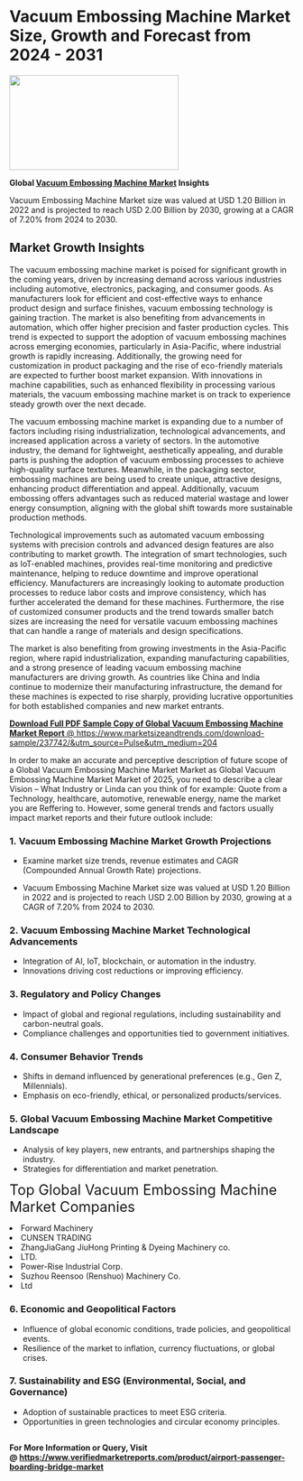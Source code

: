 <H1>Vacuum Embossing Machine Market Size, Growth and Forecast from 2024 - 2031</H1><img class="aligncenter size-medium wp-image-584254" src="https://thirdeyenews.in/wp-content/uploads/2024/09/Global-Market-Research-300x168.jpeg" alt="" width="300" height="168" /><p><strong>Global&nbsp;<a href="https://www.marketsizeandtrends.com/download-sample/237742/&amp;utm_source=Pulse&amp;utm_medium=204">Vacuum Embossing Machine Market</a> Insights</strong></p><p>Vacuum Embossing Machine Market size was valued at USD 1.20 Billion in 2022 and is projected to reach USD 2.00 Billion by 2030, growing at a CAGR of 7.20% from 2024 to 2030.</p><p><h2>Market Growth Insights</h2> <p>The vacuum embossing machine market is poised for significant growth in the coming years, driven by increasing demand across various industries including automotive, electronics, packaging, and consumer goods. As manufacturers look for efficient and cost-effective ways to enhance product design and surface finishes, vacuum embossing technology is gaining traction. The market is also benefiting from advancements in automation, which offer higher precision and faster production cycles. This trend is expected to support the adoption of vacuum embossing machines across emerging economies, particularly in Asia-Pacific, where industrial growth is rapidly increasing. Additionally, the growing need for customization in product packaging and the rise of eco-friendly materials are expected to further boost market expansion. With innovations in machine capabilities, such as enhanced flexibility in processing various materials, the vacuum embossing machine market is on track to experience steady growth over the next decade.</p> <p><a href="#"></a></p> <p>The vacuum embossing machine market is expanding due to a number of factors including rising industrialization, technological advancements, and increased application across a variety of sectors. In the automotive industry, the demand for lightweight, aesthetically appealing, and durable parts is pushing the adoption of vacuum embossing processes to achieve high-quality surface textures. Meanwhile, in the packaging sector, embossing machines are being used to create unique, attractive designs, enhancing product differentiation and appeal. Additionally, vacuum embossing offers advantages such as reduced material wastage and lower energy consumption, aligning with the global shift towards more sustainable production methods.</p> <p>Technological improvements such as automated vacuum embossing systems with precision controls and advanced design features are also contributing to market growth. The integration of smart technologies, such as IoT-enabled machines, provides real-time monitoring and predictive maintenance, helping to reduce downtime and improve operational efficiency. Manufacturers are increasingly looking to automate production processes to reduce labor costs and improve consistency, which has further accelerated the demand for these machines. Furthermore, the rise of customized consumer products and the trend towards smaller batch sizes are increasing the need for versatile vacuum embossing machines that can handle a range of materials and design specifications.</p> <p>The market is also benefiting from growing investments in the Asia-Pacific region, where rapid industrialization, expanding manufacturing capabilities, and a strong presence of leading vacuum embossing machine manufacturers are driving growth. As countries like China and India continue to modernize their manufacturing infrastructure, the demand for these machines is expected to rise sharply, providing lucrative opportunities for both established companies and new market entrants.</p> <p><a href="#"></p><p><span class=""><strong>Download Full PDF Sample Copy of Global Vacuum Embossing Machine Market Report</strong> @ <a href="https://www.marketsizeandtrends.com/download-sample/237742/&amp;utm_source=Pulse&amp;utm_medium=204" target="_blank">https://www.marketsizeandtrends.com/download-sample/237742/&amp;utm_source=Pulse&amp;utm_medium=204</a></span></p><p>In order to make an accurate and perceptive description of future scope of a Global&nbsp;Vacuum Embossing Machine Market Market as Global&nbsp;Vacuum Embossing Machine Market Market of 2025, you need to describe a clear Vision &ndash; What Industry or Linda can you think of for example: Quote from a Technology, healthcare, automotive, renewable energy, name the market you are Reffering to. However, some general trends and factors usually impact market reports and their future outlook include:</p><h3>1.&nbsp;<strong>Vacuum Embossing Machine Market Growth Projections</strong></h3><ul><li>Examine market size trends, revenue estimates and CAGR (Compounded Annual Growth Rate) projections.</li><li><p>Vacuum Embossing Machine Market size was valued at USD 1.20 Billion in 2022 and is projected to reach USD 2.00 Billion by 2030, growing at a CAGR of 7.20% from 2024 to 2030.</p></li></ul><h3>2.&nbsp;<strong>Vacuum Embossing Machine Market Technological Advancements</strong></h3><ul><li>Integration of AI, IoT, blockchain, or automation in the industry.</li><li>Innovations driving cost reductions or improving efficiency.</li></ul><h3>3.&nbsp;<strong>Regulatory and Policy Changes</strong></h3><ul><li>Impact of global and regional regulations, including sustainability and carbon-neutral goals.</li><li>Compliance challenges and opportunities tied to government initiatives.</li></ul><h3>4.&nbsp;<strong>Consumer Behavior Trends</strong></h3><ul><li>Shifts in demand influenced by generational preferences (e.g., Gen Z, Millennials).</li><li>Emphasis on eco-friendly, ethical, or personalized products/services.</li></ul><h3>5.&nbsp;<strong>Global Vacuum Embossing Machine Market Competitive Landscape</strong></h3><ul><li>Analysis of key players, new entrants, and partnerships shaping the industry.</li><li>Strategies for differentiation and market penetration.</li></ul><p data-pm-slice="1 1 []"><span style="color: inherit; font-family: inherit; font-size: 25px;">Top Global Vacuum Embossing Machine Market Companies</span></p><div class="" data-test-id=""><p><li>Forward Machinery</li><li> CUNSEN TRADING</li><li> ZhangJiaGang JiuHong Printing & Dyeing Machinery co.</li><li> LTD.</li><li> Power-Rise Industrial Corp.</li><li> Suzhou Reensoo (Renshuo) Machinery Co.</li><li> Ltd</li></p></div><h3>6.&nbsp;<strong>Economic and Geopolitical Factors</strong></h3><ul><li>Influence of global economic conditions, trade policies, and geopolitical events.</li><li>Resilience of the market to inflation, currency fluctuations, or global crises.</li></ul><h3>7.&nbsp;<strong>Sustainability and ESG (Environmental, Social, and Governance)</strong></h3><ul><li>Adoption of sustainable practices to meet ESG criteria.</li><li>Opportunities in green technologies and circular economy principles.</li></ul><h2><strong style="font-size: 14px;">For More Information or Query, Visit @&nbsp;</strong><a style="background-color: #ffffff; font-size: 14px;" href="https://www.marketsizeandtrends.com/report/vacuum-embossing-machine-market/" target="_blank">https://www.verifiedmarketreports.com/product/airport-passenger-boarding-bridge-market</a></h2>
